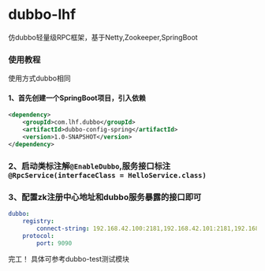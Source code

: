 # dubbo-lhf
仿dubbo轻量级RPC框架，基于Netty,Zookeeper,SpringBoot
### 使用教程
使用方式dubbo相同
#### 1、首先创建一个SpringBoot项目，引入依赖
```xml
<dependency>
    <groupId>com.lhf.dubbo</groupId>
    <artifactId>dubbo-config-spring</artifactId>
    <version>1.0-SNAPSHOT</version>
</dependency>
```

### 2、启动类标注解`@EnableDubbo`,服务接口标注`@RpcService(interfaceClass = HelloService.class)`
### 3、配置zk注册中心地址和dubbo服务暴露的接口即可
```yml
dubbo:
    registry:
        connect-string: 192.168.42.100:2181,192.168.42.101:2181,192.168.42.102:2181
    protocol:
        port: 9090
```

完工！
具体可参考dubbo-test测试模块